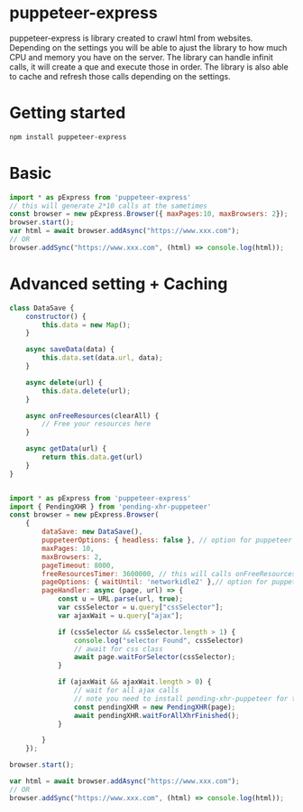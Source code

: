 # puppeteer-express
puppeteer-express is library created to crawl html from websites.
Depending on the settings you will be able to ajust the library to how much CPU and memory you have on the server.
The library can handle infinit calls, it will create a que and execute those in order.
The library is also able to cache and refresh those calls depending on the settings.

# Getting started
```sh
npm install puppeteer-express
```
# Basic
```js
import * as pExpress from 'puppeteer-express'
// this will generate 2*10 calls at the sametimes
const browser = new pExpress.Browser({ maxPages:10, maxBrowsers: 2}); 
browser.start();
var html = await browser.addAsync("https://www.xxx.com");
// OR
browser.addSync("https://www.xxx.com", (html) => console.log(html));
```

# Advanced setting + Caching
```js
class DataSave {
    constructor() {
        this.data = new Map();
    }

    async saveData(data) {
        this.data.set(data.url, data);
    }

    async delete(url) {
        this.data.delete(url);
    }

    async onFreeResources(clearAll) {
        // Free your resources here
    }

    async getData(url) {
        return this.data.get(url)
    }
}


import * as pExpress from 'puppeteer-express'
import { PendingXHR } from 'pending-xhr-puppeteer'
const browser = new pExpress.Browser(
    {
        dataSave: new DataSave(),
        puppeteerOptions: { headless: false }, // option for puppeteer
        maxPages: 10,
        maxBrowsers: 2,
        pageTimeout: 8000,
        freeResourcesTimer: 3600000, // this will calls onFreeResources every 5 hours
        pageOptions: { waitUntil: 'networkidle2' },// option for puppeteer.page
        pageHandler: async (page, url) => {
            const u = URL.parse(url, true);
            var cssSelector = u.query["cssSelector"];
            var ajaxWait = u.query["ajax"];

            if (cssSelector && cssSelector.length > 1) {
                console.log("selector Found", cssSelector)
                // await for css class
                await page.waitForSelector(cssSelector);
            }

            if (ajaxWait && ajaxWait.length > 0) {
                // wait for all ajax calls
                // note you need to install pending-xhr-puppeteer for this to work
                const pendingXHR = new PendingXHR(page);
                await pendingXHR.waitForAllXhrFinished();
            }

        }
    });

browser.start();

var html = await browser.addAsync("https://www.xxx.com");
// OR
browser.addSync("https://www.xxx.com", (html) => console.log(html));
```
